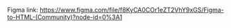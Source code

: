 Figma link: https://www.figma.com/file/f8KyCA0COr1eZT2VhY9xGS/Figma-to-HTML-(Community)?node-id=0%3A1